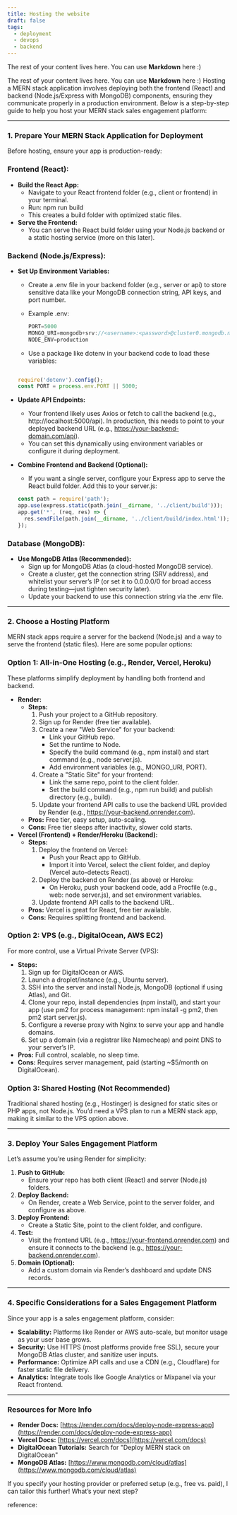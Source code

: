 ```yaml
---
title: Hosting the website
draft: false
tags:
  - deployment
  - devops
  - backend
---
```

 
The rest of your content lives here. You can use **Markdown** here :)

The rest of your content lives here. You can use **Markdown** here :)
Hosting a MERN stack application involves deploying both the frontend (React) and backend (Node.js/Express with MongoDB) components, ensuring they communicate properly in a production environment. Below is a step-by-step guide to help you host your MERN stack sales engagement platform:

---

### **1. Prepare Your MERN Stack Application for Deployment**

Before hosting, ensure your app is production-ready:

### **Frontend (React):**

- **Build the React App:**
    - Navigate to your React frontend folder (e.g., client or frontend) in your terminal.
    - Run: npm run build
    - This creates a build folder with optimized static files.
- **Serve the Frontend:**
    - You can serve the React build folder using your Node.js backend or a static hosting service (more on this later).

### **Backend (Node.js/Express):**

- **Set Up Environment Variables:**
    - Create a .env file in your backend folder (e.g., server or api) to store sensitive data like your MongoDB connection string, API keys, and port number.
    - Example .env:
        
        ```jsx
        PORT=5000
        MONGO_URI=mongodb+srv://<username>:<password>@cluster0.mongodb.net/<dbname>?retryWrites=true&w=majority
        NODE_ENV=production
        ```
        
    - Use a package like dotenv in your backend code to load these variables:
    
     
    
    ```jsx
    
    require('dotenv').config();
    const PORT = process.env.PORT || 5000;
    ```
    
- **Update API Endpoints:**
    - Your frontend likely uses Axios or fetch to call the backend (e.g., http://localhost:5000/api). In production, this needs to point to your deployed backend URL (e.g., https://your-backend-domain.com/api).
    - You can set this dynamically using environment variables or configure it during deployment.
- **Combine Frontend and Backend (Optional):**
    - If you want a single server, configure your Express app to serve the React build folder. Add this to your server.js:
    
    ```jsx
    const path = require('path');
    app.use(express.static(path.join(__dirname, '../client/build')));
    app.get('*', (req, res) => {
      res.sendFile(path.join(__dirname, '../client/build/index.html'));
    });
    ```
    

### **Database (MongoDB):**

- **Use MongoDB Atlas (Recommended):**
    - Sign up for MongoDB Atlas (a cloud-hosted MongoDB service).
    - Create a cluster, get the connection string (SRV address), and whitelist your server’s IP (or set it to 0.0.0.0/0 for broad access during testing—just tighten security later).
    - Update your backend to use this connection string via the .env file.

---

### **2. Choose a Hosting Platform**

MERN stack apps require a server for the backend (Node.js) and a way to serve the frontend (static files). Here are some popular options:

### **Option 1: All-in-One Hosting (e.g., Render, Vercel, Heroku)**

These platforms simplify deployment by handling both frontend and backend.

- **Render:**
    - **Steps:**
        1. Push your project to a GitHub repository.
        2. Sign up for Render (free tier available).
        3. Create a new "Web Service" for your backend:
            - Link your GitHub repo.
            - Set the runtime to Node.
            - Specify the build command (e.g., npm install) and start command (e.g., node server.js).
            - Add environment variables (e.g., MONGO_URI, PORT).
        4. Create a "Static Site" for your frontend:
            - Link the same repo, point to the client folder.
            - Set the build command (e.g., npm run build) and publish directory (e.g., build).
        5. Update your frontend API calls to use the backend URL provided by Render (e.g., https://your-backend.onrender.com).
    - **Pros:** Free tier, easy setup, auto-scaling.
    - **Cons:** Free tier sleeps after inactivity, slower cold starts.
- **Vercel (Frontend) + Render/Heroku (Backend):**
    - **Steps:**
        1. Deploy the frontend on Vercel:
            - Push your React app to GitHub.
            - Import it into Vercel, select the client folder, and deploy (Vercel auto-detects React).
        2. Deploy the backend on Render (as above) or Heroku:
            - On Heroku, push your backend code, add a Procfile (e.g., web: node server.js), and set environment variables.
        3. Update frontend API calls to the backend URL.
    - **Pros:** Vercel is great for React, free tier available.
    - **Cons:** Requires splitting frontend and backend.

### **Option 2: VPS (e.g., DigitalOcean, AWS EC2)**

For more control, use a Virtual Private Server (VPS):

- **Steps:**
    1. Sign up for DigitalOcean or AWS.
    2. Launch a droplet/instance (e.g., Ubuntu server).
    3. SSH into the server and install Node.js, MongoDB (optional if using Atlas), and Git.
    4. Clone your repo, install dependencies (npm install), and start your app (use pm2 for process management: npm install -g pm2, then pm2 start server.js).
    5. Configure a reverse proxy with Nginx to serve your app and handle domains.
    6. Set up a domain (via a registrar like Namecheap) and point DNS to your server’s IP.
- **Pros:** Full control, scalable, no sleep time.
- **Cons:** Requires server management, paid (starting ~$5/month on DigitalOcean).

### **Option 3: Shared Hosting (Not Recommended)**

Traditional shared hosting (e.g., Hostinger) is designed for static sites or PHP apps, not Node.js. You’d need a VPS plan to run a MERN stack app, making it similar to the VPS option above.

---

### **3. Deploy Your Sales Engagement Platform**

Let’s assume you’re using Render for simplicity:

1. **Push to GitHub:**
    - Ensure your repo has both client (React) and server (Node.js) folders.
2. **Deploy Backend:**
    - On Render, create a Web Service, point to the server folder, and configure as above.
3. **Deploy Frontend:**
    - Create a Static Site, point to the client folder, and configure.
4. **Test:**
    - Visit the frontend URL (e.g., https://your-frontend.onrender.com) and ensure it connects to the backend (e.g., https://your-backend.onrender.com).
5. **Domain (Optional):**
    - Add a custom domain via Render’s dashboard and update DNS records.

---

### **4. Specific Considerations for a Sales Engagement Platform**

Since your app is a sales engagement platform, consider:

- **Scalability:** Platforms like Render or AWS auto-scale, but monitor usage as your user base grows.
- **Security:** Use HTTPS (most platforms provide free SSL), secure your MongoDB Atlas cluster, and sanitize user inputs.
- **Performance:** Optimize API calls and use a CDN (e.g., Cloudflare) for faster static file delivery.
- **Analytics:** Integrate tools like Google Analytics or Mixpanel via your React frontend.

---

### **Resources for More Info**

- **Render Docs:** [https://render.com/docs/deploy-node-express-app](https://render.com/docs/deploy-node-express-app)
- **Vercel Docs:** [https://vercel.com/docs](https://vercel.com/docs)
- **DigitalOcean Tutorials:** Search for "Deploy MERN stack on DigitalOcean"
- **MongoDB Atlas:** [https://www.mongodb.com/cloud/atlas](https://www.mongodb.com/cloud/atlas)

If you specify your hosting provider or preferred setup (e.g., free vs. paid), I can tailor this further! What’s your next step?

reference: